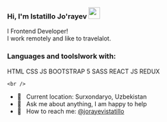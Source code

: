 ### Hi, I'm Istatillo Jo'rayev <img src="https://media.giphy.com/media/hvRJCLFzcasrR4ia7z/giphy.gif" width="27px">
I Frontend Developer! <br />
I work remotely and like to travelalot.
<br />
### Languages and toolsIwork with:
HTML
CSS
JS
BOOTSTRAP 5
SASS
REACT JS
REDUX

    <br />
    
- 📍 &nbsp; Current location: Surxondaryo, Uzbekistan
- 💬 &nbsp; Ask me about anything, I am happy to help
- 📨 &nbsp; How to reach me: [@jorayevistatillo](https://instagram.com/jorayevistatillo/)
